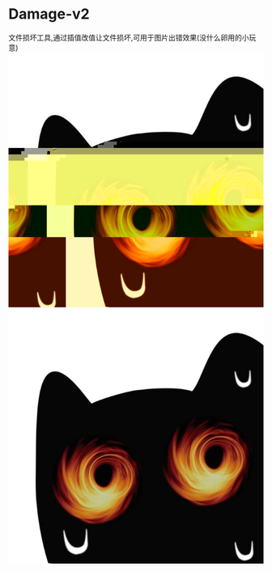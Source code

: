 # Damage-v2
文件损坏工具,通过插值改值让文件损坏,可用于图片出错效果(没什么卵用的小玩意)
![Alt text](image/Newpicture.png)
![Alt text](image/Oldpicture.png)
